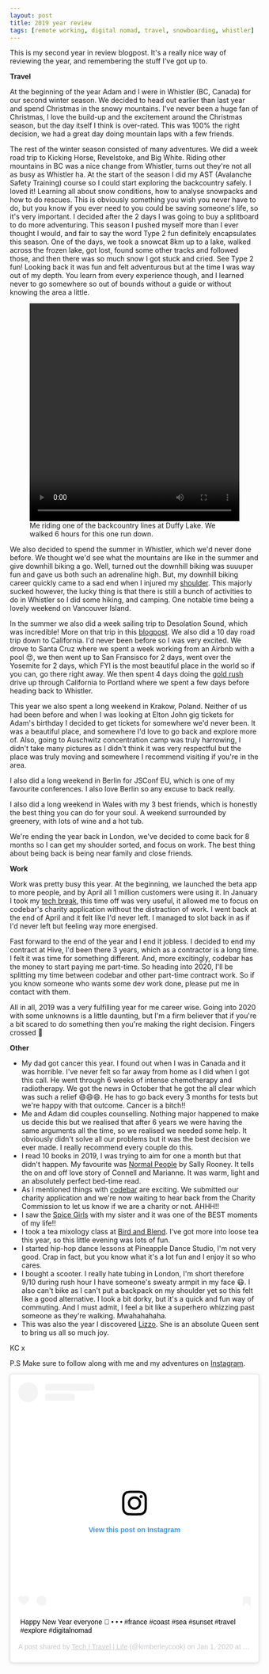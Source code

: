 ```yaml
---
layout: post
title: 2019 year review
tags: [remote working, digital nomad, travel, snowboarding, whistler]
---
```


This is my second year in review blogpost. It's a really nice way of reviewing the year, and remembering the stuff I've got up to.

**Travel**

At the beginning of the year Adam and I were in Whistler (BC, Canada) for our second winter season. We decided to head out earlier than last year and spend Christmas in the snowy mountains. I've never been a huge fan of Christmas, I love the build-up and the excitement around the Christmas season, but the day itself I think is over-rated. This was 100% the right decision, we had a great day doing mountain laps with a few friends.

The rest of the winter season consisted of many adventures. We did a week road trip to Kicking Horse, Revelstoke, and Big White. Riding other mountains in BC was a nice change from Whistler, turns out they're not all as busy as Whistler ha. At the start of the season I did my AST (Avalanche Safety Training) course so I could start exploring the backcountry safely. I loved it! Learning all about snow conditions, how to analyse snowpacks and how to do rescues. This is obviously something you wish you never have to do, but you know if you ever need to you could be saving someone's life, so it's very important. I decided after the 2 days I was going to buy a splitboard to do more adventuring. This season I pushed myself more than I ever thought I would, and fair to say the word Type 2 fun definitely encapsulates this season. One of the days, we took a snowcat 8km up to a lake, walked across the frozen lake, got lost, found some other tracks and followed those, and then there was so much snow I got stuck and cried. See Type 2 fun! Looking back it was fun and felt adventurous but at the time I was way out of my depth. You learn from every experience though, and I learned never to go somewhere so out of bounds without a guide or without knowing the area a little.

<figure>
  <video width="100%" height="440" controls>
    <source src="/images/snowboarding.mp4" type="video/mp4">
  </video>
  <figcaption>Me riding one of the backcountry lines at Duffy Lake. We walked 6 hours for this one run down.</figcaption>
</figure>


We also decided to spend the summer in Whistler, which we'd never done before. We thought we'd see what the mountains are like in the summer and give downhill biking a go. Well, turned out the downhill biking was suuuper fun and gave us both such an adrenaline high. But, my downhill biking career quickly came to a sad end when I injured my [shoulder](https://travel.builtby.kim/shoulder-injury/). This majorly sucked however, the lucky thing is that there is still a bunch of activities to do in Whistler so I did some hiking, and camping. One notable time being a lovely weekend on Vancouver Island.

In the summer we also did a week sailing trip to Desolation Sound, which was incredible! More on that trip in this [blogpost](https://travel.builtby.kim//desolation-sound/). We also did a 10 day road trip down to California. I'd never been before so I was very excited. We drove to Santa Cruz where we spent a week working from an Airbnb with a pool 😍, we then went up to San Fransisco for 2 days, went over the Yosemite for 2 days, which FYI is the most beautiful place in the world so if you can, go there right away. We then spent 4 days doing the [gold rush](https://www.visitcalifornia.com/attraction/highway-49) drive up through California to Portland where we spent a few days before heading back to Whistler.

This year we also spent a long weekend in Krakow, Poland. Neither of us had been before and when I was looking at Elton John gig tickets for Adam's birthday I decided to get tickets for somewhere we'd never been. It was a beautiful place, and somewhere I'd love to go back and explore more of. Also, going to Auschwitz concentration camp was truly harrowing, I didn't take many pictures as I didn't think it was very respectful but the place was truly moving and somewhere I recommend visiting if you're in the area.

I also did a long weekend in Berlin for JSConf EU, which is one of my favourite conferences. I also love Berlin so any excuse to back really.

I also did a long weekend in Wales with my 3 best friends, which is honestly the best thing you can do for your soul. A weekend surrounded by greenery, with lots of wine and a hot tub.

We're ending the year back in London, we've decided to come back for 8 months so I can get my shoulder sorted, and focus on work. The best thing about being back is being near family and close friends.

**Work**

Work was pretty busy this year. At the beginning, we launched the beta app to more people, and by April all 1 million customers were using it. In January I took my [tech break](https://travel.builtby.kim/tech-break/), this time off was very useful, it allowed me to focus on codebar's charity application without the distraction of work. I went back at the end of April and it felt like I'd never left. I managed to slot back in as if I'd never left but feeling way more energised.

Fast forward to the end of the year and I end it jobless. I decided to end my contract at Hive, I'd been there 3 years, which as a contractor is a long time. I felt it was time for something different. And, more excitingly, codebar has the money to start paying me part-time. So heading into 2020, I'll be splitting my time between codebar and other part-time contract work. So if you know someone who wants some dev work done, please put me in contact with them.

All in all, 2019 was a very fulfilling year for me career wise. Going into 2020 with some unknowns is a little daunting, but I'm a firm believer that if you're a bit scared to do something then you're making the right decision. Fingers crossed 🤞

**Other**

- My dad got cancer this year. I found out when I was in Canada and it was horrible. I've never felt so far away from home as I did when I got this call. He went through 6 weeks of intense chemotherapy and radiotherapy. We got the news in October that he got the all clear which was such a relief 😄😄😄. He has to go back every 3 months for tests but we're happy with that outcome. Cancer is a bitch!!
- Me and Adam did couples counselling. Nothing major happened to make us decide this but we realised that after 6 years we were having the same arguments all the time, so we realised we needed some help. It obviously didn't solve all our problems but it was the best decision we ever made. I really recommend every couple do this.
- I read 10 books in 2019, I was trying to aim for one a month but that didn't happen. My favourite was [Normal People](https://www.faber.co.uk/author/sally-rooney/) by Sally Rooney. It tells the on and off love story of Connell and Marianne. It was warm, light and an absolutely perfect bed-time read.
- As I mentioned things with [codebar](https://codebar.io/) are exciting. We submitted our charity application and we're now waiting to hear back from the Charity Commission to let us know if we are a charity or not. AHHH!!
- I saw the [Spice Girls](https://www.instagram.com/p/Bx-75LRJLFa/?utm_source=ig_web_copy_link) with my sister and it was one of the BEST moments of my life!!
- I took a tea mixology class at [Bird and Blend](https://birdandblendtea.com/uk_en/). I've got more into loose tea this year, so this little evening was lots of fun.
- I started hip-hop dance lessons at Pineapple Dance Studio, I'm not very good. Crap in fact, but you know what it's a lot fun and I enjoy it so who cares.
- I bought a scooter. I really hate tubing in London, I'm short therefore 9/10 during rush hour I have someone's sweaty armpit in my face 😷. I also can't bike as I can't put a backpack on my shoulder yet so this felt like a good alternative. I look a bit dorky, but it's a quick and fun way of commuting. And I must admit, I feel a bit like a superhero whizzing past someone as they're walking. Mwahahahaha.
- This was also the year I discovered [Lizzo](https://open.spotify.com/artist/56oDRnqbIiwx4mymNEv7dS?autoplay=true&v=A). She is an absolute Queen sent to bring us all so much joy.

KC x

P.S Make sure to follow along with me and my adventures on [Instagram](https://www.instagram.com/kimberleycook/).

<div class="instagram-embed">
<blockquote class="instagram-media" data-instgrm-captioned data-instgrm-permalink="https://www.instagram.com/p/B6xmkAjJD4q/?utm_source=ig_embed&amp;utm_campaign=loading" data-instgrm-version="12" style=" background:#FFF; border:0; border-radius:3px; box-shadow:0 0 1px 0 rgba(0,0,0,0.5),0 1px 10px 0 rgba(0,0,0,0.15); margin: 1px; max-width:540px; min-width:326px; padding:0; width:99.375%; width:-webkit-calc(100% - 2px); width:calc(100% - 2px);"><div style="padding:16px;"> <a href="https://www.instagram.com/p/B6xmkAjJD4q/?utm_source=ig_embed&amp;utm_campaign=loading" style=" background:#FFFFFF; line-height:0; padding:0 0; text-align:center; text-decoration:none; width:100%;" target="_blank"> <div style=" display: flex; flex-direction: row; align-items: center;"> <div style="background-color: #F4F4F4; border-radius: 50%; flex-grow: 0; height: 40px; margin-right: 14px; width: 40px;"></div> <div style="display: flex; flex-direction: column; flex-grow: 1; justify-content: center;"> <div style=" background-color: #F4F4F4; border-radius: 4px; flex-grow: 0; height: 14px; margin-bottom: 6px; width: 100px;"></div> <div style=" background-color: #F4F4F4; border-radius: 4px; flex-grow: 0; height: 14px; width: 60px;"></div></div></div><div style="padding: 19% 0;"></div> <div style="display:block; height:50px; margin:0 auto 12px; width:50px;"><svg width="50px" height="50px" viewBox="0 0 60 60" version="1.1" xmlns="https://www.w3.org/2000/svg" xmlns:xlink="https://www.w3.org/1999/xlink"><g stroke="none" stroke-width="1" fill="none" fill-rule="evenodd"><g transform="translate(-511.000000, -20.000000)" fill="#000000"><g><path d="M556.869,30.41 C554.814,30.41 553.148,32.076 553.148,34.131 C553.148,36.186 554.814,37.852 556.869,37.852 C558.924,37.852 560.59,36.186 560.59,34.131 C560.59,32.076 558.924,30.41 556.869,30.41 M541,60.657 C535.114,60.657 530.342,55.887 530.342,50 C530.342,44.114 535.114,39.342 541,39.342 C546.887,39.342 551.658,44.114 551.658,50 C551.658,55.887 546.887,60.657 541,60.657 M541,33.886 C532.1,33.886 524.886,41.1 524.886,50 C524.886,58.899 532.1,66.113 541,66.113 C549.9,66.113 557.115,58.899 557.115,50 C557.115,41.1 549.9,33.886 541,33.886 M565.378,62.101 C565.244,65.022 564.756,66.606 564.346,67.663 C563.803,69.06 563.154,70.057 562.106,71.106 C561.058,72.155 560.06,72.803 558.662,73.347 C557.607,73.757 556.021,74.244 553.102,74.378 C549.944,74.521 548.997,74.552 541,74.552 C533.003,74.552 532.056,74.521 528.898,74.378 C525.979,74.244 524.393,73.757 523.338,73.347 C521.94,72.803 520.942,72.155 519.894,71.106 C518.846,70.057 518.197,69.06 517.654,67.663 C517.244,66.606 516.755,65.022 516.623,62.101 C516.479,58.943 516.448,57.996 516.448,50 C516.448,42.003 516.479,41.056 516.623,37.899 C516.755,34.978 517.244,33.391 517.654,32.338 C518.197,30.938 518.846,29.942 519.894,28.894 C520.942,27.846 521.94,27.196 523.338,26.654 C524.393,26.244 525.979,25.756 528.898,25.623 C532.057,25.479 533.004,25.448 541,25.448 C548.997,25.448 549.943,25.479 553.102,25.623 C556.021,25.756 557.607,26.244 558.662,26.654 C560.06,27.196 561.058,27.846 562.106,28.894 C563.154,29.942 563.803,30.938 564.346,32.338 C564.756,33.391 565.244,34.978 565.378,37.899 C565.522,41.056 565.552,42.003 565.552,50 C565.552,57.996 565.522,58.943 565.378,62.101 M570.82,37.631 C570.674,34.438 570.167,32.258 569.425,30.349 C568.659,28.377 567.633,26.702 565.965,25.035 C564.297,23.368 562.623,22.342 560.652,21.575 C558.743,20.834 556.562,20.326 553.369,20.18 C550.169,20.033 549.148,20 541,20 C532.853,20 531.831,20.033 528.631,20.18 C525.438,20.326 523.257,20.834 521.349,21.575 C519.376,22.342 517.703,23.368 516.035,25.035 C514.368,26.702 513.342,28.377 512.574,30.349 C511.834,32.258 511.326,34.438 511.181,37.631 C511.035,40.831 511,41.851 511,50 C511,58.147 511.035,59.17 511.181,62.369 C511.326,65.562 511.834,67.743 512.574,69.651 C513.342,71.625 514.368,73.296 516.035,74.965 C517.703,76.634 519.376,77.658 521.349,78.425 C523.257,79.167 525.438,79.673 528.631,79.82 C531.831,79.965 532.853,80.001 541,80.001 C549.148,80.001 550.169,79.965 553.369,79.82 C556.562,79.673 558.743,79.167 560.652,78.425 C562.623,77.658 564.297,76.634 565.965,74.965 C567.633,73.296 568.659,71.625 569.425,69.651 C570.167,67.743 570.674,65.562 570.82,62.369 C570.966,59.17 571,58.147 571,50 C571,41.851 570.966,40.831 570.82,37.631"></path></g></g></g></svg></div><div style="padding-top: 8px;"> <div style=" color:#3897f0; font-family:Arial,sans-serif; font-size:14px; font-style:normal; font-weight:550; line-height:18px;"> View this post on Instagram</div></div><div style="padding: 12.5% 0;"></div> <div style="display: flex; flex-direction: row; margin-bottom: 14px; align-items: center;"><div> <div style="background-color: #F4F4F4; border-radius: 50%; height: 12.5px; width: 12.5px; transform: translateX(0px) translateY(7px);"></div> <div style="background-color: #F4F4F4; height: 12.5px; transform: rotate(-45deg) translateX(3px) translateY(1px); width: 12.5px; flex-grow: 0; margin-right: 14px; margin-left: 2px;"></div> <div style="background-color: #F4F4F4; border-radius: 50%; height: 12.5px; width: 12.5px; transform: translateX(9px) translateY(-18px);"></div></div><div style="margin-left: 8px;"> <div style=" background-color: #F4F4F4; border-radius: 50%; flex-grow: 0; height: 20px; width: 20px;"></div> <div style=" width: 0; height: 0; border-top: 2px solid transparent; border-left: 6px solid #f4f4f4; border-bottom: 2px solid transparent; transform: translateX(16px) translateY(-4px) rotate(30deg)"></div></div><div style="margin-left: auto;"> <div style=" width: 0px; border-top: 8px solid #F4F4F4; border-right: 8px solid transparent; transform: translateY(16px);"></div> <div style=" background-color: #F4F4F4; flex-grow: 0; height: 12px; width: 16px; transform: translateY(-4px);"></div> <div style=" width: 0; height: 0; border-top: 8px solid #F4F4F4; border-left: 8px solid transparent; transform: translateY(-4px) translateX(8px);"></div></div></div></a> <p style=" margin:8px 0 0 0; padding:0 4px;"> <a href="https://www.instagram.com/p/B6xmkAjJD4q/?utm_source=ig_embed&amp;utm_campaign=loading" style=" color:#000; font-family:Arial,sans-serif; font-size:14px; font-style:normal; font-weight:normal; line-height:17px; text-decoration:none; word-wrap:break-word;" target="_blank">Happy New Year everyone 🥳 • • • #france #coast #sea #sunset #travel #explore #digitalnomad</a></p> <p style=" color:#c9c8cd; font-family:Arial,sans-serif; font-size:14px; line-height:17px; margin-bottom:0; margin-top:8px; overflow:hidden; padding:8px 0 7px; text-align:center; text-overflow:ellipsis; white-space:nowrap;">A post shared by <a href="https://www.instagram.com/kimberleycook/?utm_source=ig_embed&amp;utm_campaign=loading" style=" color:#c9c8cd; font-family:Arial,sans-serif; font-size:14px; font-style:normal; font-weight:normal; line-height:17px;" target="_blank"> Tech | Travel | Life</a> (@kimberleycook) on <time style=" font-family:Arial,sans-serif; font-size:14px; line-height:17px;" datetime="2020-01-01T11:16:51+00:00">Jan 1, 2020 at 3:16am PST</time></p></div></blockquote> <script async src="//www.instagram.com/embed.js"></script>
</div>
